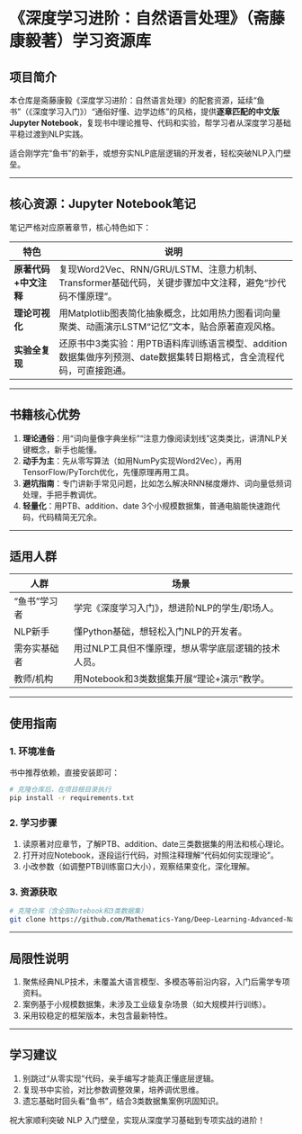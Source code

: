 # 《深度学习进阶：自然语言处理》（斋藤康毅著）学习资源库

## 项目简介
本仓库是斋藤康毅《深度学习进阶：自然语言处理》的配套资源，延续“鱼书”（《深度学习入门》）“通俗好懂、边学边练”的风格，提供**逐章匹配的中文版Jupyter Notebook**，复现书中理论推导、代码和实验，帮学习者从深度学习基础平稳过渡到NLP实践。

适合刚学完“鱼书”的新手，或想夯实NLP底层逻辑的开发者，轻松突破NLP入门壁垒。


---

## 核心资源：Jupyter Notebook笔记
笔记严格对应原著章节，核心特色如下：

| 特色 | 说明 |
|---|---|
| **原著代码+中文注释** | 复现Word2Vec、RNN/GRU/LSTM、注意力机制、Transformer基础代码，关键步骤加中文注释，避免“抄代码不懂原理”。 |
| **理论可视化** | 用Matplotlib图表简化抽象概念，比如用热力图看词向量聚类、动画演示LSTM“记忆”文本，贴合原著直观风格。 |
| **实验全复现** | 还原书中3类实验：用PTB语料库训练语言模型、addition数据集做序列预测、date数据集转日期格式，含全流程代码，可直接跑通。 |


---

## 书籍核心优势
1. **理论通俗**：用“词向量像字典坐标”“注意力像阅读划线”这类类比，讲清NLP关键概念，新手也能懂。
2. **动手为主**：先从零写算法（如用NumPy实现Word2Vec），再用TensorFlow/PyTorch优化，先懂原理再用工具。
3. **避坑指南**：专门讲新手常见问题，比如怎么解决RNN梯度爆炸、词向量低频词处理，手把手教调优。
4. **轻量化**：用PTB、addition、date 3个小规模数据集，普通电脑能快速跑代码，代码精简无冗余。


---

## 适用人群
| 人群 | 场景 |
|---|---|
| “鱼书”学习者 | 学完《深度学习入门》，想进阶NLP的学生/职场人。 |
| NLP新手 | 懂Python基础，想轻松入门NLP的开发者。 |
| 需夯实基础者 | 用过NLP工具但不懂原理，想从零学底层逻辑的技术人员。 |
| 教师/机构 | 用Notebook和3类数据集开展“理论+演示”教学。 |


---

## 使用指南

### 1. 环境准备
书中推荐依赖，直接安装即可：
```bash
# 克隆仓库后，在项目根目录执行
pip install -r requirements.txt
```


### 2. 学习步骤
1. 读原著对应章节，了解PTB、addition、date三类数据集的用法和核心理论。
2. 打开对应Notebook，逐段运行代码，对照注释理解“代码如何实现理论”。
3. 小改参数（如调整PTB训练窗口大小），观察结果变化，深化理解。

### 3. 资源获取
```bash
# 克隆仓库（含全部Notebook和3类数据集）
git clone https://github.com/Mathematics-Yang/Deep-Learning-Advanced-Natural-Language-Processing.git
```


---

## 局限性说明
1. 聚焦经典NLP技术，未覆盖大语言模型、多模态等前沿内容，入门后需学专项资料。
2. 案例基于小规模数据集，未涉及工业级复杂场景（如大规模并行训练）。
3. 采用较稳定的框架版本，未包含最新特性。


---

## 学习建议
1. 别跳过“从零实现”代码，亲手编写才能真正懂底层逻辑。
2. 复现书中实验，对比参数调整效果，培养调优思维。
3. 遗忘基础时回头看“鱼书”，结合3类数据集案例巩固知识。

祝大家顺利突破 NLP 入门壁垒，实现从深度学习基础到专项实战的进阶！
